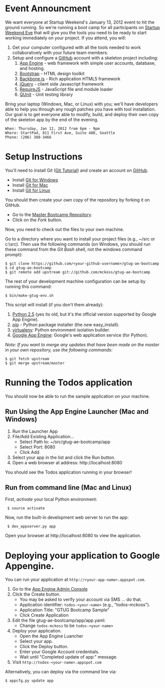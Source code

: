 # Event Announcment

We want everyone at Startup Weekend's January 13, 2012 event to hit the ground running. So we're
running a boot camp for all participants on
[Startup Weekend Eve](http://seattleswgtugbootcamp.eventbrite.com/) that will give you the tools you
need to be ready to start working immediately on your project. If you attend, you will:

1. Get your computer configured with all the tools needed to work collaboratively with your future
   team members.
2. Setup and configure a [GitHub] account with a skeleton project including:
    1. [App Engine] - web framework with simple user accounts, database, and hosting.
    2. [Bootstrap] - HTML design toolkit
    3. [Backbone.js] - Rich application HTML5 framework
    4. [jQuery] - client side Javascript framework
    5. [RequireJS] - JavaScript file and module loader
    5. [QUnit] - Unit testing library

Bring your laptop (Windows, Mac, or Linux) with you; we'll have developers able to help you through
any rough patches you have with tool installation. Our goal is to get everyone able to modify,
build, and deploy their own copy of the skeleton app by the end of the evening.

    When: Thursday, Jan 12, 2012 from 6pm - 9pm
    Where: StartPad, 811 First Ave, Suite 480, Seattle
    Phone: (206) 388-3466

  [GitHub]: https://github.com/
  [App Engine]: http://code.google.com/appengine/
  [Bootstrap]: http://twitter.github.com/bootstrap/
  [Backbone.js]: http://documentcloud.github.com/backbone/
  [jQuery]: http://jquery.com/
  [Namespace.js]: https://github.com/mckoss/namespace
  [QUnit]: https://github.com/jquery/qunit
  [RequireJS]: http://requirejs.org/

# Setup Instructions

You'll need to install Git ([Git Tutorial]) and create an account on [GitHub].

- Install [Git for Windows](http://help.github.com/mac-set-up-git/)
- Install [Git for Mac](http://help.github.com/win-set-up-git/)
- Install [Git for Linux](http://help.github.com/linux-set-up-git/)

You should then create your *own copy* of the repository by forking it on GitHub.

- Go to the [Master Bootcamp Repository](https://github.com/mckoss/gtug-ae-bootcamp).
- Click on the *Fork* button.

Now, you need to check out the files to your own machine.

Go to a directory where you want to install your project files (e.g., ~/src or c:\src).  Then use
the following commands (on Windows, you should run these command from the *Git Bash* shell,
not the windows command prompt):

    $ git clone https://github.com/<your-github-username>/gtug-ae-bootcamp
    $ cd gtug-ae-bootcamp
    $ git remote add upstream git://github.com/mckoss/gtug-ae-bootcamp

The rest of your development machine configuration can be setup by running this command:

    $ bin/make-gtug-env.sh

This script will install (if you don't them already):

1. [Python 2.5] (yes its old, but it's the official version supported by Google App Engine).
2. [pip] - Python package installer (the *new* easy_install).
3. [virtualenv]: Python environment isolation builder.
4. [Google App Engine]: Google's web application service (for Python).

  [Git Tutorial]: http://gitimmersion.com/index.html
  [Python 2.5]: http://www.python.org/getit/releases/2.5.6/
  [pip]: http://pypi.python.org/pypi/pip
  [virtualenv]: http://pypi.python.org/pypi/virtualenv
  [PIL]: http://www.pythonware.com/products/pil/
  [Google App Engine]: http://code.google.com/appengine/docs/python/overview.html

*Note: If you want to merge any updates that have been made on the master in your own
repository, use the following commands:*

    $ git fetch upstream
    $ git merge upstream/master

# Running the Todos application

You should now be able to run the sample application on your machine.

## Run Using the App Engine Launcher (Mac and Windows)

1. Run the Launcher App
2. File/Add Existing Application...
   - Select Path to: ~/src/gtug-ae-bootcamp/app
   - Select Port: 8080
   - Click Add
3. Select your app in the list and click the Run button.
4. Open a web browser at address: http://localhost:8080

You should see the Todos application running in your browser!

## Run from command line (Mac and Linux)

First, *activate* your local Python environment:

     $ source activate

Now, run the built-in development web server to run the app:

     $ dev_appserver.py app

Open your browser at http://localhost:8080 to view the application.

# Deploying your application to Google Appengine.

You can run your application at `http://<your-app-name>.appspot.com`.

1. Go to the [App Engine Admin Console]
2. Click the Create button.
   - You may be asked to verify your account via SMS ... do that.
   - Application identifier: `todos-<your-name>` (e.g., "todos-mckoss").
   - Application Title: "GTUG Bootcamp Sample"
   - Click Create Application
3. Edit the file gtug-ae-bootcamp/app/app.yaml:
   - Change `todos-mckoss` to be `todos-<your-name>`
4. Deploy your application.
   - Open the App Engine Luancher
   - Select your app.
   - Click the Deploy button.
   - Enter your Google Account credentials.
   - Wait until "Completed update of app:" message.
5. Visit `http://todos-<your-name>.appspot.com`

Alternatively, you can deploy via the command line via:

    $ appcfg.py update app

  [App Engine Admin Console]: https://appengine.google.com/
